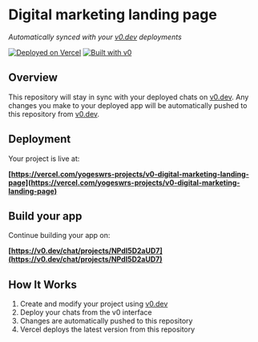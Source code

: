 # Digital marketing landing page

*Automatically synced with your [v0.dev](https://v0.dev) deployments*

[![Deployed on Vercel](https://img.shields.io/badge/Deployed%20on-Vercel-black?style=for-the-badge&logo=vercel)](https://vercel.com/yogeswrs-projects/v0-digital-marketing-landing-page)
[![Built with v0](https://img.shields.io/badge/Built%20with-v0.dev-black?style=for-the-badge)](https://v0.dev/chat/projects/NPdl5D2aUD7)

## Overview

This repository will stay in sync with your deployed chats on [v0.dev](https://v0.dev).
Any changes you make to your deployed app will be automatically pushed to this repository from [v0.dev](https://v0.dev).

## Deployment

Your project is live at:

**[https://vercel.com/yogeswrs-projects/v0-digital-marketing-landing-page](https://vercel.com/yogeswrs-projects/v0-digital-marketing-landing-page)**

## Build your app

Continue building your app on:

**[https://v0.dev/chat/projects/NPdl5D2aUD7](https://v0.dev/chat/projects/NPdl5D2aUD7)**

## How It Works

1. Create and modify your project using [v0.dev](https://v0.dev)
2. Deploy your chats from the v0 interface
3. Changes are automatically pushed to this repository
4. Vercel deploys the latest version from this repository